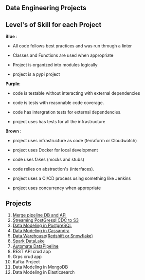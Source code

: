 ## Data Engineering Projects

## Level's of Skill for each Project

**Blue** :

* All code follows best practices and was run through a linter   

* Classes and Functions are used when appropriate  

* Project is organized into modules logically  

* project is a pypi project  

**Purple**:  


* code is testable without interacting with external dependencies

* code is tests with reasonable code coverage.

* code has intergration tests for external dependencies. 

* project uses has tests for all the infrastructure  

 
**Brown** :

* project uses infrastructure as code (terraform or Cloudwatch)  

* project uses Docker for local development 

* code uses fakes (mocks and stubs)

* code relies on abstraction's (interfaces).

* project uses a CI/CD process using something like Jenkins  

* project uses concurrency when appropriate  
  
  
## Projects     
  
1. [Merge pipeline DB and API](https://github.com/bclipp/data_engineering_projects/tree/master/project01)
2. [Streaming PostGresql CDC to S3](https://github.com/bclipp/data_engineering_projects/tree/master/project02)   
3. [Data Modeling in PostgreSQL](https://github.com/bclipp/data_engineering_projects/tree/master/project03)  
4. [Data Modeling in Cassandra](https://github.com/bclipp/data_engineering_projects/tree/master/project04)  
5. [Data Warehouse(Redshift or Snowflake)](https://github.com/bclipp/data_engineering_projects/tree/master/project05)   
6. [Spark DataLake](https://github.com/bclipp/data_engineering_projects/tree/master/project06)
7. [Automate DataPipeline](https://github.com/bclipp/data_engineering_projects/tree/master/project07)
8. REST API crud app
9. Grps crud  app
10. Kafka Project
11. Data Modeling in MongoDB
12. Data Modeling in Elasticsearch
